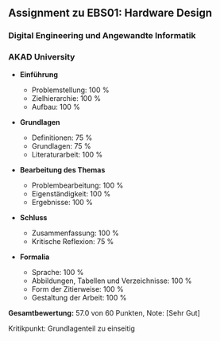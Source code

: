 ## Assignment zu EBS01: Hardware Design
### Digital Engineering und Angewandte Informatik
### AKAD University

- **Einführung**
   - Problemstellung:                          100 %
   - Zielhierarchie:                           100 %
   - Aufbau:                                   100 %

- **Grundlagen**
   - Definitionen:                              75 %
   - Grundlagen:                                75 %
   - Literaturarbeit:                          100 %

- **Bearbeitung des Themas**
   - Problembearbeitung:                       100 %
   - Eigenständigkeit:                         100 %
   - Ergebnisse:                               100 %

- **Schluss**
   - Zusammenfassung:                          100 %
   - Kritische Reflexion:                       75 %

- **Formalia**
   - Sprache:                                  100 %
   - Abbildungen, Tabellen und Verzeichnisse:  100 %
   - Form der Zitierweise:                     100 %
   - Gestaltung der Arbeit:                    100 %

**Gesamtbewertung:** 57.0 von 60 Punkten, Note: [Sehr Gut]

Kritikpunkt: Grundlagenteil zu einseitig